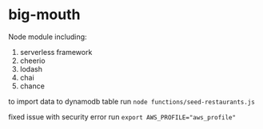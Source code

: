 # big-mouth

Node module including:
1. serverless framework
2. cheerio
3. lodash
4. chai
5. chance

to import data to dynamodb table run
```node functions/seed-restaurants.js``` 

fixed issue with security error run
```export AWS_PROFILE="aws_profile"```

